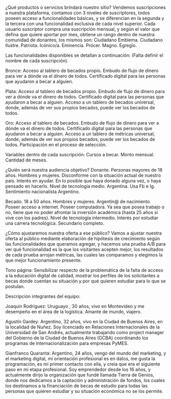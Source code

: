 ¿Qué productos o servicios brindará nuestro sitio? 
Vendemos suscripciones a nuestra plataforma, contamos con 3 niveles de suscriptores, todos poseen acceso a funcionalidades básicas, y se diferencian en la segunda y la tercera con una funcionalidad exclusiva de cada nivel superior. Cada usuario suscriptor compra una suscripción mensual, y según el valor que defina que quiere aportar por mes, obtiene un rango dentro de nuestra comunidad de donantes, los mismos son: 
Ciudadano Emblema.
Ciudadano Ilustre.
Patriota.
Icónico/a.
Eminencia.
Prócer.
Magno.
Egregio.

Las funcionalidades disponibles se detallan a continuación:  (Falta definir el nombre de cada suscripción).

Bronce: 
Acceso al tablero de becados propio.
Embudo de flujo de dinero para ver a dónde va el dinero de todos.
Certificado digital para las personas que ayudaron a becar a alguien.

Plata: 
Acceso al tablero de becados propio.
Embudo de flujo de dinero para ver a dónde va el dinero de todos.
Certificado digital para las personas que ayudaron a becar a alguien.
Acceso a un tablero de becados universal, donde, además de ver sus propios becados, puede ver los becados de todos. 



Oro: 
Acceso al tablero de becados.
Embudo de flujo de dinero para ver a dónde va el dinero de todos. 
Certificado digital para las personas que ayudaron a becar a alguien.
Acceso a un tablero de métricas universal, donde, además de ver sus propios becados, puede ver los becados de todos.
Participación en el proceso de selección. 



Variables dentro de cada suscripción:
Cursos a becar.
Monto mensual.
Cantidad de meses.




¿Quién será nuestra audiencia objetivo?
Donante.
Personas mayores de 18 años.
Hombres y mujeres.
Disconforme con la situación actual de nuestro país.
Interés en ayudar.
En lo posible que haya donado alguna vez, o haya pensado en hacerlo.
Nivel de tecnología medio.
Argentina.
Usa Fb e Ig.
Sentimiento nacionalista Argentino.






Becado.
18 a 50 años.
Hombres y mujeres.
Argentin@ de nacimiento.
Poseer acceso a internet.
Poseer computadora.
Ya sea que posea trabajo o no, tiene que no poder afrontar la inversión académica (hasta 25 años si vive con los padres).
Nivel de tecnología intermedio.
Interés por estudiar una carrera tecnológica.
Secundario completo. 





 ¿Cómo ajustaremos nuestra oferta a ese público?
Vamos a ajustar nuestra oferta al público mediante elaboración de hipótesis de crecimiento según las funcionalidades que queramos agregar, y hacemos una prueba A/B para ver qué funcionalidad es la que los visitantes acepten mejor, los resultados de cada prueba arrojan métricas, las cuales las comparamos y elegimos la que mejor funcionamiento presente.


Tono página: Sensibilizar respecto de la problemática de la falta de acceso a la educación digital de calidad, mostrar los perfiles de los solicitantes a becas donde cuentan su situación y por qué quieren estudiar para lo que se postulan.


Descripción integrantes del equipo:

Joaquin Rodriguez:
Uruguayo , 30 años, vivo en Montevideo y me desempeño en el área de la logística. Amante de mundo, viajero.




Agustín Gardey:
Argentino, 32 años, vivo en la Ciudad de Buenos Aires, en la localidad de Nuñez. Soy licenciado en Relaciones Internacionales de la Universidad de San Andrés, actualmente trabajando como project manager del Gobierno de la Ciudad de Buenos Aires (GCBA) coordinando los programas de internacionalización para empresas PyMES. 





Gianfranco Quaranta:
Argentino, 24 años, vengo del mundo del marketing, y el marketing digital, mi orientación profesional es en datos, me gusta la programación, es mi primer contacto con ella, y creía que era el siguiente paso en mi etapa profesional. Soy emprendedor desde los 16 años, y actualmente dirijo la organización que fundé llamada Tierra de Genios, donde nos dedicamos a la captación y administración de fondos, los cuales los destinamos a la financiación de becas de estudio para todas las personas que quieren estudiar y su situación económica no se los permite.
